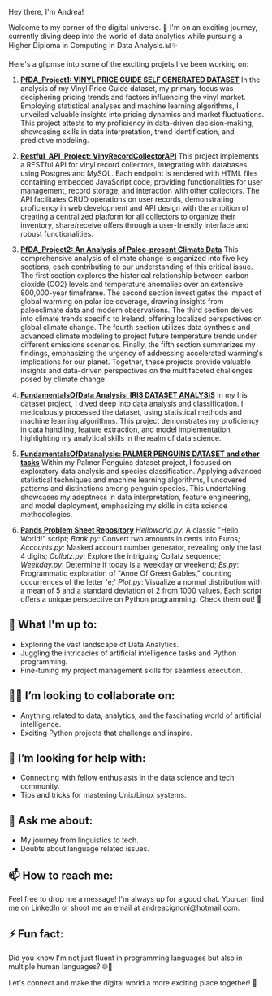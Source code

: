 Hey there, I'm Andrea!

Welcome to my corner of the digital universe. 🌌 I'm on an exciting journey, currently diving deep into the world of data analytics while pursuing a Higher Diploma in Computing in Data Analysis.📊✨ 

Here's a glipmse into some of the exciting projets I've been working on:

1. **[PfDA_Project1: VINYL PRICE GUIDE SELF GENERATED DATASET](https://github.com/AndreaCignoni/PfDA_Project_1.git)**
In the analysis of my Vinyl Price Guide dataset, my primary focus was deciphering pricing trends and factors influencing the vinyl market. Employing statistical analyses and machine learning algorithms, I unveiled valuable insights into pricing dynamics and market fluctuations. This project attests to my proficiency in data-driven decision-making, showcasing skills in data interpretation, trend identification, and predictive modeling.

2. **[Restful_API_Project: VinyRecordCollectorAPI](https://github.com/AndreaCignoni/Restful_API_Project.git)**
This project implements a RESTful API for vinyl record collectors, integrating with databases using Postgres and MySQL. Each endpoint is rendered with HTML files containing embedded JavaScript code, providing functionalities for user management, record storage, and interaction with other collectors. The API facilitates CRUD operations on user records, demonstrating proficiency in web development and API design with the ambition of creating a centralized platform for all collectors to organize their inventory, share/receive offers through a user-friendly interface and robust functionalities.

3. **[PfDA_Project2: An Analysis of Paleo-present Climate Data](https://github.com/AndreaCignoni/PfDA_Project-2.git)**
This comprehensive analysis of climate change is organized into five key sections, each contributing to our understanding of this critical issue. The first section explores the historical relationship between carbon dioxide (CO2) levels and temperature anomalies over an extensive 800,000-year timeframe. The second section investigates the impact of global warming on polar ice coverage, drawing insights from paleoclimate data and modern observations. The third section delves into climate trends specific to Ireland, offering localized perspectives on global climate change. The fourth section utilizes data synthesis and advanced climate modeling to project future temperature trends under different emissions scenarios. Finally, the fifth section summarizes my findings, emphasizing the urgency of addressing accelerated warming's implications for our planet. Together, these projects provide valuable insights and data-driven perspectives on the multifaceted challenges posed by climate change.

4. **[FundamentalsOfData Analysis: IRIS DATASET ANALYSIS](https://github.com/AndreaCignoni/FundamentalsOfDataAnalysis/blob/6698a3bb087349cc4b2440b1e7fe3068ef4579b2/project.ipynb)**
In my Iris dataset project, I dived deep into data analysis and classification. I meticulously processed the dataset, using statistical methods and machine learning algorithms. This project demonstrates my proficiency in data handling, feature extraction, and model implementation, highlighting my analytical skills in the realm of data science.

5. **[FundamentalsOfDatanalysis: PALMER PENGUINS DATASET and other tasks](https://github.com/AndreaCignoni/FundamentalsOfDataAnalysis/blob/6698a3bb087349cc4b2440b1e7fe3068ef4579b2/tasks.ipynb)**
Within my Palmer Penguins dataset project, I focused on exploratory data analysis and species classification. Applying advanced statistical techniques and machine learning algorithms, I uncovered patterns and distinctions among penguin species. This undertaking showcases my adeptness in data interpretation, feature engineering, and model deployment, emphasizing my skills in data science methodologies.

6. **[Pands Problem Sheet Repository](https://github.com/AndreaCignoni/pands-problem-sheet.git)**
*Helloworld.py*: A classic "Hello World!" script; *Bank.py*: Convert two amounts in cents into Euros; *Accounts.py*: Masked account number generator, revealing only the last 4 digits; *Collatz.py*: Explore the intriguing Collatz sequence; *Weekday.py*: Determine if today is a weekday or weekend; *Es.py*: Programmatic exploration of "Anne Of Green Gables," counting occurrences of the letter 'e;' *Plot.py*: Visualize a normal distribution with a mean of 5 and a standard deviation of 2 from 1000 values. Each script offers a unique perspective on Python programming. Check them out! 🌟

## 🌱 What I'm up to:

- Exploring the vast landscape of Data Analytics.
- Juggling the intricacies of artificial intelligence tasks and Python programming.
- Fine-tuning my project management skills for seamless execution.

## 👯‍♀️ I’m looking to collaborate on:

- Anything related to data, analytics, and the fascinating world of artificial intelligence.
- Exciting Python projects that challenge and inspire.

## 🤔 I’m looking for help with:

- Connecting with fellow enthusiasts in the data science and tech community.
- Tips and tricks for mastering Unix/Linux systems.

## 💬 Ask me about:

- My journey from linguistics to tech.
- Doubts about language related issues.

## 📫 How to reach me:

Feel free to drop me a message! I'm always up for a good chat. You can find me on [LinkedIn](https://ie.linkedin.com/in/andrea-cignoni-7290351a) or shoot me an email at [andreacignoni@hotmail.com](andreacignoni@hotmail.com).

## ⚡ Fun fact:

Did you know I'm not just fluent in programming languages but also in multiple human languages? 🌐💬

Let's connect and make the digital world a more exciting place together! 🚀
